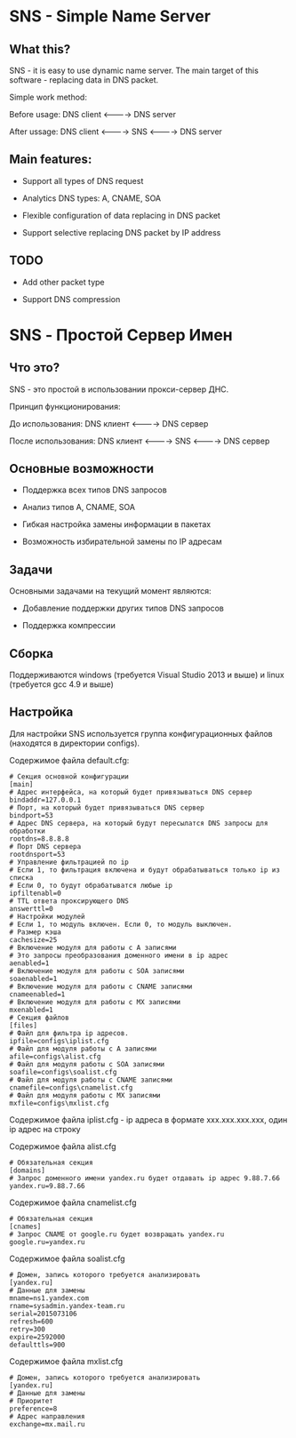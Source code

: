 # SNS - Simple Name Server

## What this?

SNS - it is easy to use dynamic name server. The main target of this software - replacing data in DNS packet.

Simple work method:

Before usage:
DNS client <----> DNS server

After ussage:
DNS client <----> SNS <----> DNS server

## Main features:

* Support all types of DNS request

* Analytics DNS types: A, CNAME, SOA

* Flexible configuration of data replacing in DNS packet

* Support selective replacing DNS packet by IP address

## TODO

* Add other packet type

* Support DNS compression

# SNS - Простой Сервер Имен

## Что это?

SNS - это простой в использовании прокси-сервер ДНС.

Принцип функционирования:

До использования:
DNS клиент <----> DNS сервер

После использования:
DNS клиент <----> SNS <----> DNS сервер

## Основные возможности

* Поддержка всех типов DNS запросов

* Анализ типов A, CNAME, SOA

* Гибкая настройка замены информации в пакетах

* Возможность избирательной замены по IP адресам

## Задачи

Основными задачами на текущий момент являются:

* Добавление поддержки других типов DNS запросов

* Поддержка компрессии

## Сборка

Поддерживаются windows (требуется Visual Studio 2013 и выше) и linux (требуется gcc 4.9 и выше)

## Настройка

Для настройки SNS используется группа конфигурационных файлов (находятся в директории configs).

Содержимое файла default.cfg:

    # Секция основной конфигурации
    [main]
    # Адрес интерфейса, на который будет привязываться DNS сервер
    bindaddr=127.0.0.1
    # Порт, на который будет привязываться DNS сервер
    bindport=53
    # Адрес DNS сервера, на который будут пересылатся DNS запросы для обработки
    rootdns=8.8.8.8
    # Порт DNS сервера
    rootdnsport=53
    # Управление фильтрацией по ip 
    # Если 1, то фильтрация включена и будут обрабатываться только ip из списка
    # Если 0, то будут обрабатыватся любые ip
    ipfiltenabl=0
    # TTL ответа проксирующего DNS
    answerttl=0
    # Настройки модулей
    # Если 1, то модуль включен. Если 0, то модуль выключен.
    # Размер кэша
    cachesize=25
    # Включение модуля для работы с A записями
    # Это запросы преобразования доменного имени в ip адрес
    aenabled=1
    # Включение модуля для работы с SOA записями
    soaenabled=1
    # Включение модуля для работы с CNAME записями
    cnameenabled=1
	# Включение модуля для работы с MX записями
	mxenabled=1
    # Секция файлов
    [files]
    # Файл для фильтра ip адресов.
    ipfile=configs\iplist.cfg
    # Файл для модуля работы с A записями
    afile=configs\alist.cfg
    # Файл для модуля работы с SOA записями
    soafile=configs\soalist.cfg
    # Файл для модуля работы с CNAME записями
    cnamefile=configs\cnamelist.cfg
	# Файл для модуля работы с MX записями
	mxfile=configs\mxlist.cfg

Содержимое файла iplist.cfg - ip адреса в формате xxx.xxx.xxx.xxx, один ip адрес на строку

Содержимое файла alist.cfg

    # Обязательная секция
    [domains]
    # Запрос доменного имени yandex.ru будет отдавать ip адрес 9.88.7.66
    yandex.ru=9.88.7.66

Содержимое файла cnamelist.cfg

    # Обязательная секция
    [cnames]
    # Запрос CNAME от google.ru будет возвращать yandex.ru
    google.ru=yandex.ru

Содержимое файла soalist.cfg

    # Домен, запись которого требуется анализировать
    [yandex.ru]
    # Данные для замены
    mname=ns1.yandex.com
    rname=sysadmin.yandex-team.ru
    serial=2015073106
    refresh=600
    retry=300
    expire=2592000
    defaulttls=900
	
Содержимое файла mxlist.cfg

    # Домен, запись которого требуется анализировать
    [yandex.ru]
	# Данные для замены
    # Приоритет
	preference=8
	# Адрес направления
	exchange=mx.mail.ru
